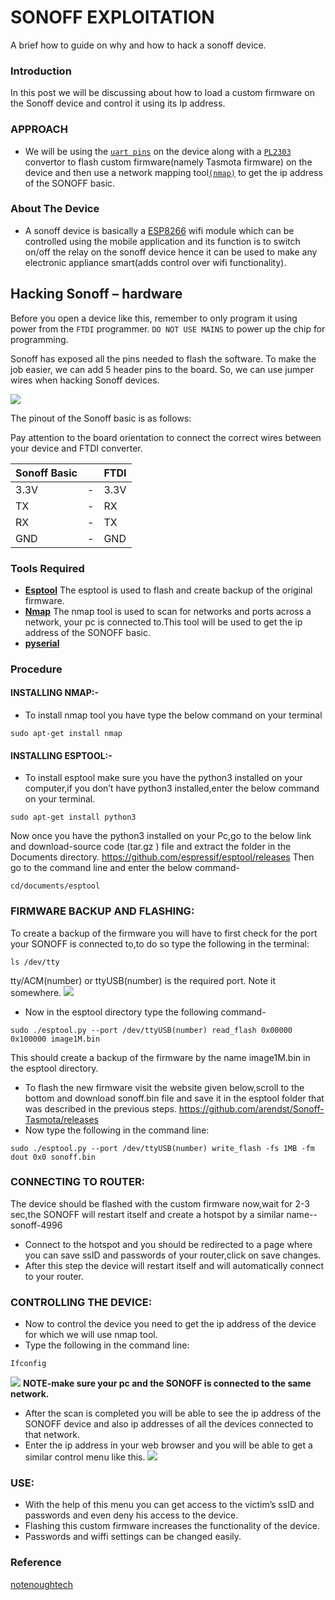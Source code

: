 # SONOFF EXPLOITATION
A brief how to guide on why and how to hack a sonoff device.
### Introduction
In this post we will be discussing about how to load a custom firmware on the Sonoff device and control it using its Ip address.
### APPROACH
- We will be using the [`uart pins`](https://en.wikipedia.org/wiki/Universal_asynchronous_receiver-transmitter) on the device along with a [`PL2303`](https://www.instructables.com/id/USB-to-TTL-Converter-PL2303HX/) convertor to flash custom firmware(namely Tasmota firmware) on the device and then use a network mapping tool[`(nmap)`](https://en.wikipedia.org/wiki/Nmap) to get the ip address of the SONOFF basic.

### About The Device
- A sonoff device is basically a [ESP8266](https://en.wikipedia.org/wiki/ESP8266) wifi module which can be controlled using the mobile application and its function is to switch on/off the relay on the sonoff device hence it can be used to make any electronic appliance smart(adds control over wifi functionality).

## Hacking Sonoff – hardware
Before you open a device like this, remember to only program it using power from the `FTDI` programmer. `DO NOT USE MAINS` to power up the chip for programming.

Sonoff has exposed all the pins needed to flash the software. To make the job easier, we can add 5 header pins to the board. So, we can use jumper wires when hacking Sonoff devices.

![](https://raw.githubusercontent.com/s34s0n/SecCon-19/master/smart_switch/images/1.jpg?token=AM36QBGDK2VRSH22Q2ETDMC5XMGV6)

The pinout of the Sonoff basic is as follows:

Pay attention to the board orientation to connect the correct wires between your device and FTDI converter.

| Sonoff Basic  |   | FTDI          |
| ------------- |---| ------------- |
| 3.3V          | - | 3.3V          |
| TX            | - | RX            |
| RX            | - | TX            |
| GND           | - | GND           |

### Tools Required
- [**Esptool**](https://github.com/espressif/esptool)
  The esptool is used to flash and create backup of the original firmware.
- [**Nmap**](https://en.wikipedia.org/wiki/Nmap)
The nmap tool is used to scan for networks and ports across a network, your pc is connected to.This tool will be used to get the ip address of the SONOFF basic.
- [**pyserial**](https://pypi.org/project/pyserial/)


### Procedure
#### INSTALLING NMAP:-
- To install nmap tool you have type the below command on your terminal
```console
sudo apt-get install nmap
```
#### INSTALLING ESPTOOL:-
- To install esptool make sure you have the python3 installed on your computer,if you don’t have python3 installed,enter the below command on your terminal.
```console
sudo apt-get install python3
```
Now once you have the python3 installed on your 
Pc,go to the below link and download-source code (tar.gz ) file and extract the folder in the Documents directory.
https://github.com/espressif/esptool/releases
Then go to the command line and enter the below command-
```console
cd/documents/esptool
```

### FIRMWARE BACKUP AND FLASHING:
To create a backup of the firmware you will have to first check for the port your SONOFF is connected to,to do so type the following in the terminal:
```console
ls /dev/tty
```
tty/ACM(number) or ttyUSB(number) is the required port. Note it somewhere.
![](https://raw.githubusercontent.com/s34s0n/SecCon-19/master/smart_switch/images/7.png?token=AM36QBABFRSTIQXDU5FBIJS5XMG3G)
- Now in the esptool directory type the following command-
```console
sudo ./esptool.py --port /dev/ttyUSB(number) read_flash 0x00000 0x100000 image1M.bin
```
This should create a backup of the firmware by the name image1M.bin in the esptool directory.
- To flash the new firmware visit the website given below,scroll to the bottom and download sonoff.bin file and save it in the esptool folder that was described in the previous steps.
https://github.com/arendst/Sonoff-Tasmota/releases
- Now type the following in the command line:
```console
sudo ./esptool.py --port /dev/ttyUSB(number) write_flash -fs 1MB -fm dout 0x0 sonoff.bin
```
### CONNECTING TO ROUTER:
The device should be flashed with the custom firmware now,wait for 2-3 sec,the SONOFF will restart itself and create a hotspot by a similar name-- sonoff-4996
- Connect to the hotspot and you should be redirected to a page where you can save ssID and passwords of your router,click on save changes.
- After this step the device will restart itself and will automatically connect to your router.

### CONTROLLING THE DEVICE:
- Now to control the device you need to get the ip address of the device for which we will use nmap tool.
- Type the following in the command line:
```console
Ifconfig
```
![](https://raw.githubusercontent.com/s34s0n/SecCon-19/master/smart_switch/images/8.png?token=AM36QBHBTDM54I3H2QZDMJS5XMG5Q)
**NOTE-make sure your pc and the SONOFF is connected to the same network.**
- After the scan is completed you will be able to see the ip address of the SONOFF device and also ip addresses of all the devices connected to that network.
- Enter the ip address in your web browser and you will be able to get a similar control menu like this.
![](https://raw.githubusercontent.com/s34s0n/SecCon-19/master/smart_switch/images/9.png?token=AM36QBFRZS4L7OHDN37SXYK5XMG6W)

### USE:
- With the help of this menu you can get access to the victim’s ssID and passwords and even deny his access to the device.
- Flashing this custom firmware increases the functionality of the device.
- Passwords and wiffi settings can be changed easily.

### Reference
[notenoughtech](https://notenoughtech.com/home-automation/esp/is-it-worth-hacking-sonoff-basic/)



